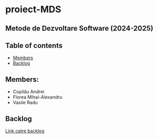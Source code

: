 # proiect-MDS

## Metode de Dezvoltare Software (2024-2025)

## Table of contents
- [Members](#members)
- [Backlog](#backlog)

## Members:
- Copilău Andrei
- Florea Mihai-Alexandru
- Vasile Radu

## Backlog
[Link catre backlog](https://copilauandrei.atlassian.net/jira/software/projects/KAN/boards/1?assignee=unassigned)

